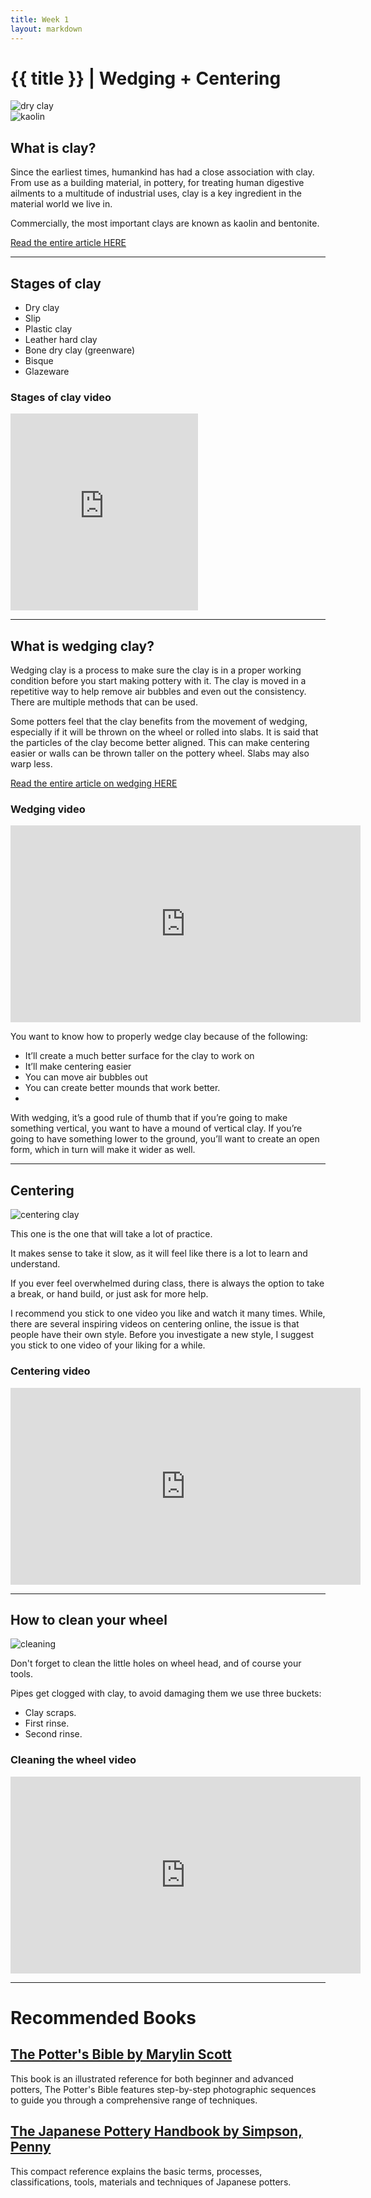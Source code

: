 ```yaml
---
title: Week 1
layout: markdown
---
```


<h1 class = "mt-20 font-light">{{ title }} | Wedging + Centering </h1>

<div class="grid grid-cols-2 gap-4">
  <div>
      <img src="https://images.unsplash.com/photo-1568374769301-2358f564f4db?ixlib=rb-1.2.1&ixid=MnwxMjA3fDB8MHxwaG90by1wYWdlfHx8fGVufDB8fHx8&auto=format&fit=crop&w=1170&q=80"  
 class="w-screen"  alt="dry clay">
  </div>
  <!-- ... -->
  <div>
    <img loading="lazy" src="https://images.unsplash.com/photo-1618239953830-3b27eb6eb009?ixlib=rb-1.2.1&ixid=MnwxMjA3fDB8MHxwaG90by1wYWdlfHx8fGVufDB8fHx8&auto=format&fit=crop&w=1171&q=80" class="w-screen"  alt="kaolin"> 
  </div>
</div>

## What is clay?


Since the earliest times, humankind has had a close association with clay. From use as a building material, in pottery, for treating human digestive ailments to a multitude of industrial uses, clay is a key ingredient in the material world we live in.

Commercially, the most important clays are known as kaolin and bentonite.

<a href="https://www.sciencelearn.org.nz/resources/1771-what-is-clay" class="hover:bg-orange-300 hover:underline cursor-pointer" target="_blank">
  Read the entire article HERE
</a>


---

## Stages of clay

- Dry clay
- Slip
- Plastic clay
- Leather hard clay
- Bone dry clay (greenware)
- Bisque
- Glazeware


### Stages of clay video

<div class="aspect-w-16 aspect-h-9 my-3 lg:m-20">
        <iframe 
        loading="lazy
        width="560" height="315" 
        src="https://www.youtube.com/embed/4Cnx1z910LE" 
        title="Stages of clay" 
        frameborder="0" 
        allow="accelerometer; autoplay; clipboard-write; encrypted-media; gyroscope; picture-in-picture" allowfullscreen></iframe>
</div>

---
## What is wedging clay?

Wedging clay is a process to make sure the clay is in a proper working condition before you start making pottery with it. The clay is moved in a repetitive way to help remove air bubbles and even out the consistency. There are multiple methods that can be used.

Some potters feel that the clay benefits from the movement of wedging, especially if it will be thrown on the wheel or rolled into slabs. It is said that the particles of the clay become better aligned. This can make centering easier or walls can be thrown taller on the pottery wheel. Slabs may also warp less.


 <a href="https://potterymakinginfo.com/pottery-making/wedging-clay/" class="hover:bg-orange-300 hover:underline cursor-pointer" target="_blank">
Read the entire article on wedging HERE</a>


### Wedging video
<div class="grid">
<div class="aspect-w-16 aspect-h-9 ">
      <iframe 
      loading="lazy"
      width="560" 
      height="315" 
      src="https://www.youtube.com/embed/DPSfQQUk11Q" 
      title="Wedging video 1r" 
      frameborder="0" 
      allow="accelerometer; autoplay; clipboard-write; encrypted-media; gyroscope; picture-in-picture" allowfullscreen></iframe>
  </div>
</div>


You want to know how to properly wedge clay because of the following:

- It’ll create a much better surface for the clay to work on
- It’ll make centering easier
- You can move air bubbles out
- You can create better mounds that work better.
- 
With wedging, it’s a good rule of thumb that if you’re going to make something vertical, you want to have a mound of vertical clay. If you’re going to have something lower to the ground, you’ll want to create an open form, which in turn will make it wider as well.

---
## Centering

<img loading="lazy" src="https://images.unsplash.com/photo-1609881822156-c5d6c3f038e5?ixlib=rb-1.2.1&ixid=MnwxMjA3fDB8MHxwaG90by1wYWdlfHx8fGVufDB8fHx8&auto=format&fit=crop&w=1171&q=" class="w-screen"  alt="centering clay">

This one is the one that will take a lot of practice.

It makes sense to take it slow, as it will feel like there is a lot to learn and understand. 

If you ever feel overwhelmed during class, there is always the option to take a break, or hand build, or just ask for more help.

I recommend you stick to one video you like and watch it many times. While, there are several inspiring videos on centering online, the issue is that people have their own style. Before you investigate a new style, I suggest you stick to one video of your liking for a while. 


### Centering video

<div class="grid gap-4">

<div class="aspect-w-16 aspect-h-9">
  <iframe 
  loading="lazy"
  width="560" 
  height="315" 
  src="https://www.youtube.com/embed/PUAwDPUNyrs" 
  title="How To Centre Clay" 
  frameborder="0" 
  allow="accelerometer; autoplay; clipboard-write; encrypted-media; gyroscope; picture-in-picture" allowfullscreen></iframe>
</div>
</div>

---

## How to clean your wheel
<img loading="lazy" src="
https://images.unsplash.com/photo-1478473495191-2d8dd1398896?ixlib=rb-1.2.1&ixid=MnwxMjA3fDB8MHxwaG90by1wYWdlfHx8fGVufDB8fHx8&auto=format&fit=crop&w=1170&q=80" class="w-screen"  alt="cleaning">

Don't forget to clean the little holes on wheel head, and of course your tools.

Pipes get clogged with clay, to avoid damaging them we use three buckets: 
 - Clay scraps.
 - First rinse.
 - Second rinse.

### Cleaning the wheel video 

<div class="aspect-w-16 aspect-h-9 my-3 lg:m-20">
  <iframe 
  loading="lazy"
  width="560" 
  height="315" 
  src="https://www.youtube.com/embed/73FRDQhh7Mk" 
  title="Cleaning the wheel" 
  frameborder="0" 
  allow="accelerometer; autoplay; clipboard-write; encrypted-media; gyroscope; picture-in-picture" allowfullscreen></iframe>
</div>

---

# Recommended Books


<h2>
<a href="https://bookshop.org/books/the-potter-s-bible-1-an-essential-illustrated-reference-for-both-beginner-and-advanced-potters/9780785821434" class="hover:bg-orange-300 hover:underline cursor-pointer" target="_blank">
The Potter's Bible by Marylin Scott</a>
</h2>

This book is an illustrated reference for both beginner and advanced potters, The Potter's Bible features step-by-step photographic sequences to guide you through a comprehensive range of techniques.


<h2>
<a href="https://archive.org/details/japanesepotteryh0000simp" class="hover:bg-orange-300 hover:underline cursor-pointer" target="_blank">
The Japanese Pottery Handbook
by Simpson, Penny</a>
</h2>

This compact reference explains the basic terms, processes, classifications, tools, materials and techniques of Japanese potters.
